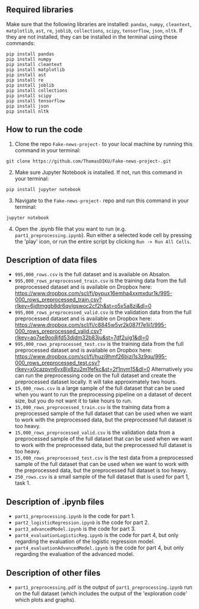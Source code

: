 ## Required libraries
Make sure that the following libraries are installed: ```pandas```, ```numpy```, ```cleantext```, ```matplotlib```, ```ast```, ```re```, ```joblib```, ```collections```, ```scipy```, ```tensorflow```, ```json```, ```nltk```. If they are not installed, they can be installed in the terminal using these commands:

```
pip install pandas
pip install numpy
pip install cleantext
pip install matplotlib
pip install ast
pip install re
pip install joblib
pip install collections
pip install scipy
pip install tensorflow
pip install json
pip install nltk
```

## How to run the code
1. Clone the repo `Fake-news-project-` to your local machine by running this command in your terminal:
```
git clone https://github.com/ThomasDIKU/Fake-news-project-.git
```

2. Make sure Jupyter Notebook is installed. If not, run this command in your terminal:

```
pip install jupyter notebook
```

3. Navigate to the `Fake-news-project-` repo and run this command in your terminal:

```
jupyter notebook
```

4. Open the .ipynb file that you want to run (e.g. `part1_preprocessing.ipynb`). Run either a selected kode cell by pressing the 'play' icon, or run the entire script by clicking `Run -> Run All Cells`.

## Description of data files
- `995,000_rows.csv` is the full dataset and is available on Absalon.
- `995,000_rows_preprocessed_train.csv` is the training data from the full preprocessed dataset and is available on Dropbox here: https://www.dropbox.com/scl/fi/pypux16emha4xxmxdur1k/995-000_rows_preprocessed_train.csv?rlkey=6jdtmggb8dr6qylgswoc2cf2h&st=o5x5a8zi&dl=0
- `995,000_rows_preprocessed_valid.csv` is the validation data from the full preprocessed dataset and is available on Dropbox here: https://www.dropbox.com/scl/fi/c8845w5vr2k087f7e1ii1/995-000_rows_preprocessed_valid.csv?rlkey=ao7se9oo8jfd53djdm32b83ju&st=7df2uig1&dl=0
- `995,000_rows_preprocessed_test.csv` is the training data from the full preprocessed dataset and is available on Dropbox here: https://www.dropbox.com/scl/fi/huzi9hmf26bjzi1s3z9qu/995-000_rows_preprocessed_test.csv?rlkey=x0cazpvn6vx8lx8zu2m1fefkc&st=2f1nvm15&dl=0
Alternatively you can run the preprocessing code on the full dataset and create the preprocessed dataset locally. It will take approximately two hours.
- `15,000_rows.csv` is a large sample of the full dataset that can be used when you want to run the preprocessing pipeline on a dataset of decent size, but you do not want it to take hours to run. 
- `15,000_rows_preprocessed_train.csv` is the training data from a preprocessed sample of the full dataset that can be used when we want to work with the preprocessed data, but the preprocessed full dataset is too heavy.
- `15,000_rows_preprocessed_valid.csv` is the validation data from a preprocessed sample of the full dataset that can be used when we want to work with the preprocessed data, but the preprocessed full dataset is too heavy.
- `15,000_rows_preprocessed_test.csv` is the test data from a preprocessed sample of the full dataset that can be used when we want to work with the preprocessed data, but the preprocessed full dataset is too heavy.
- `250_rows.csv` is a small sample of the full dataset that is used for part 1, task 1.

## Description of .ipynb files
- `part1_preprocessing.ipynb` is the code for part 1.
- `part2_logisticRegression.ipynb` is the code for part 2.
- `part3_advancedModel.ipynb` is the code for part 3.
- `part4_evaluationLogisticReg.ipynb` is the code for part 4, but only regarding the evaluation of the logistic regression model.
- `part4_evaluationAdvancedModel.ipynb` is the code for part 4, but only regarding the evaluation of the advanced model.

## Description of other files
- `part1_preprocessing.pdf` is the output of `part1_preprocessing.ipynb` run on the full dataset (which includes the output of the 'exploration code' which plots and graphs).
